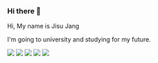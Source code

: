 ### Hi there 👋

<!--
**jisssuu/jisssuu** is a ✨ _special_ ✨ repository because its `README.md` (this file) appears on your GitHub profile.

Here are some ideas to get you started:

- 🔭 I’m currently working on ...
- 🌱 I’m currently learning ...
- 👯 I’m looking to collaborate on ...
- 🤔 I’m looking for help with ...
- 💬 Ask me about ...
- 📫 How to reach me: ...
- 😄 Pronouns: ...
- ⚡ Fun fact: ...
-->

Hi, My name is Jisu Jang

I'm going to university and studying for my future.


<img src="https://img.shields.io/badge/JavaScript-F7DF1E?style=flat-square&logo=firebase&logoColor=white"/>
<img src="https://img.shields.io/badge/Swift-F05138?style=flat-square&logo=firebase&logoColor=white"/>

<img src="https://img.shields.io/badge/Node.js-339933?style=flat-square&logo=firebase&logoColor=white"/>
<img src="https://img.shields.io/badge/Xcode-147EFB?style=flat-square&logo=firebase&logoColor=white"/>
<img src="https://img.shields.io/badge/Visual_Studio_Code-007ACC?style=flat-square&logo=firebase&logoColor=white"/>
